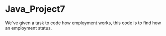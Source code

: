 # Java_Project7

We`ve given a task to code how employment works, this code is to find how an employment status.
